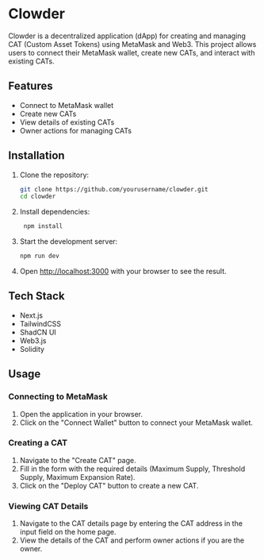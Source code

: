 
# Clowder

Clowder is a decentralized application (dApp) for creating and managing CAT (Custom Asset Tokens) using MetaMask and Web3. This project allows users to connect their MetaMask wallet, create new CATs, and interact with existing CATs.

## Features

- Connect to MetaMask wallet
- Create new CATs
- View details of existing CATs
- Owner actions for managing CATs

## Installation

1. Clone the repository:
   ```sh
   git clone https://github.com/yourusername/clowder.git
   cd clowder

2. Install dependencies:
   ```sh 
    npm install

3. Start the development server:
    ```sh
    npm run dev

4. Open [http://localhost:3000](http://localhost:3000) with your browser to see the result.

## Tech Stack

- Next.js
- TailwindCSS
- ShadCN UI
- Web3.js
- Solidity

## Usage

### Connecting to MetaMask

1. Open the application in your browser.
2. Click on the "Connect Wallet" button to connect your MetaMask wallet.

### Creating a CAT

1. Navigate to the "Create CAT" page.
2. Fill in the form with the required details (Maximum Supply, Threshold Supply, Maximum Expansion Rate).
3. Click on the "Deploy CAT" button to create a new CAT.

### Viewing CAT Details

1. Navigate to the CAT details page by entering the CAT address in the input field on the home page.
2. View the details of the CAT and perform owner actions if you are the owner.